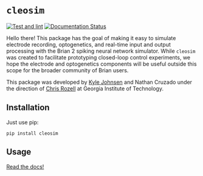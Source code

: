 # `cleosim`

[![Test and lint](https://github.com/kjohnsen/cleosim/actions/workflows/test.yml/badge.svg)](https://github.com/kjohnsen/cleosim/actions/workflows/test.yml)
[![Documentation Status](https://readthedocs.org/projects/cleosim/badge/?version=latest)](https://cleosim.readthedocs.io/en/latest/?badge=latest)

Hello there! This package has the goal of making it easy to simulate electrode recording, optogenetics, and real-time input and output processing with the Brian 2 spiking neural network simulator. While `cleosim` was created to facilitate prototyping closed-loop control experiments, we hope the electrode and optogenetics components will be useful outside this scope for the broader community of Brian users.

This package was developed by [Kyle Johnsen](https://kjohnsen.org) and Nathan Cruzado under the direction of [Chris Rozell](https://siplab.gatech.edu) at Georgia Institute of Technology.

## Installation
Just use pip:
```
pip install cleosim
```

## Usage
[Read the docs!](https://cleosim.readthedocs.io)